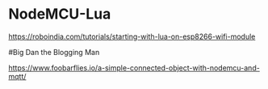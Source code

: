 # NodeMCU-Lua
https://roboindia.com/tutorials/starting-with-lua-on-esp8266-wifi-module

#Big Dan the Blogging Man

https://www.foobarflies.io/a-simple-connected-object-with-nodemcu-and-mqtt/
